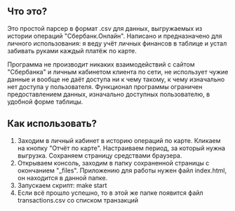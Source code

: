 ## Что это?

Это простой парсер в формат .csv для данных, выгружаемых из истории операций "Сбербанк.Онлайн". Написано и предназначено для личного использования: я веду учёт личных финансов в таблице и устал забивать руками каждый платёж по карте.

Программа не производит никаких взаимодействий с сайтом "Сбербанка" и личным кабинетом клиента по сети, не использует чужие данные и вообще не даёт доступа ни к чему такому, к чему изначально нет доступа у пользователя. Функционал программы ограничен предоставлением данных, изначально доступных пользователю, в удобной форме таблицы.

## Как использовать?

1. Заходим в личный кабинет в историю операций по карте. Кликаем на кнопку "Отчёт по карте". Настраиваем период, за который нужна выгрузка. Сохраняем страницу средствами браузера.
2. Открываем консоль, заходим в папку сохраненной страницы с окончанием "_files". Приложению для работы нужен файл index.html, он находится в данной папке.
3. Запускаем скрипт:
    make start
4. Если всё прошло успешно, то в этой же папке появится файл transactions.csv со списком транзакций  
